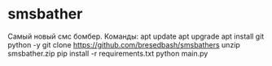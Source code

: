 # smsbather
Самый новый смс бомбер.
Команды:
apt update
apt upgrade
apt install git python -y
git clone https://github.com/bresedbash/smsbathers
unzip smsbather.zip
pip install -r requirements.txt
python main.py
